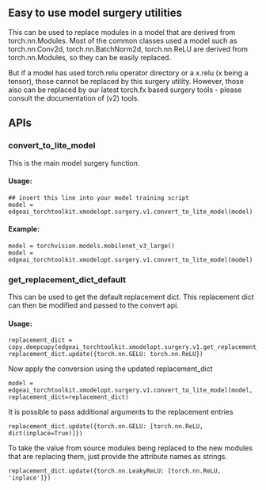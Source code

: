 ## Easy to use model surgery utilities

This can be used to replace modules in a model that are derived from torch.nn.Modules. Most of the common classes used a model such as torch.nn.Conv2d, torch.nn.BatchNorm2d, torch.nn.ReLU are derived from torch.nn.Modules, so they can be easily replaced. 

But if a model has used torch.relu operator directory or a x.relu (x being a tensor), those cannot be replaced by this surgery utility. However, those also can be replaced by our latest torch.fx based surgery tools - please consult the documentation of (v2) tools.

## APIs

### convert_to_lite_model
This is the main model surgery function.

#### Usage: 
```
## insert this line into your model training script
model = edgeai_torchtoolkit.xmodelopt.surgery.v1.convert_to_lite_model(model)
```

#### Example:
```
model = torchvision.models.mobilenet_v3_large()
model = edgeai_torchtoolkit.xmodelopt.surgery.v1.convert_to_lite_model(model)
```

### get_replacement_dict_default
This can be used to get the default replacement dict. This replacement dict can then be modified and passed to the convert api. 

#### Usage:
```
replacement_dict = copy.deepcopy(edgeai_torchtoolkit.xmodelopt.surgery.v1.get_replacement_dict_default())
replacement_dict.update({torch.nn.GELU: torch.nn.ReLU})
```

Now apply the conversion using the updated replacement_dict
```
model = edgeai_torchtoolkit.xmodelopt.surgery.v1.convert_to_lite_model(model, replacement_dict=replacement_dict)
```

It is possible to pass additional arguments to the replacement entries
```
replacement_dict.update({torch.nn.GELU: [torch.nn.ReLU, dict(inplace=True)]})
```

To take the value from source modules being replaced to the new modules that are replacing them, just provide the attribute names as strings.
```
replacement_dict.update({torch.nn.LeakyReLU: [torch.nn.ReLU, 'inplace']})
```

